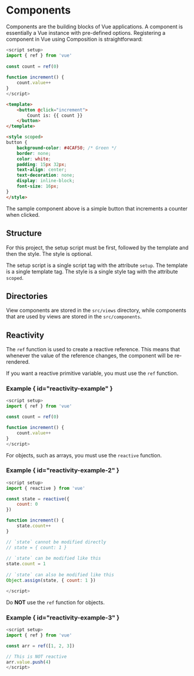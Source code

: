 # Components

Components are the building blocks of Vue applications. A component is
essentially a Vue instance with pre-defined options. Registering a component in
Vue using Composition is straightforward:

```javascript
<script setup>
import { ref } from 'vue'
    
const count = ref(0)
    
function increment() {
    count.value++
}
</script>
````
```html
<template>
    <button @click="increment">
        Count is: {{ count }}
    </button>  
</template>
```
```html
<style scoped>
button {
    background-color: #4CAF50; /* Green */
    border: none;
    color: white;
    padding: 15px 32px;
    text-align: center;
    text-decoration: none;
    display: inline-block;
    font-size: 16px;
}
</style>
```

The sample component above is a simple button that increments a counter when
clicked.

## Structure

For this project, the setup script must be first, followed by the template and
then the style. The style is optional.

The setup script is a single script tag with the attribute `setup`.
The template is a single template tag.
The style is a single style tag with the attribute `scoped`.

## Directories

View components are stored in the `src/views` directory, while
components that are used by views are stored in the `src/components`.

## Reactivity

The `ref` function is used to create a reactive reference. This means that
whenever the value of the reference changes, the component will be re-rendered.

If you want a reactive primitive variable, you must use the `ref` function.

### Example { id="reactivity-example" }

```javascript
<script setup>
import { ref } from 'vue'

const count = ref(0)

function increment() {
    count.value++
}
</script>
```

For objects, such as arrays, you must use the `reactive` function.

### Example { id="reactivity-example-2" }

```javascript
<script setup>
import { reactive } from 'vue'

const state = reactive({
    count: 0
})

function increment() {
    state.count++
}

// `state` cannot be modified directly
// state = { count: 1 }
    
// `state` can be modified like this
state.count = 1
    
// `state` can also be modified like this
Object.assign(state, { count: 1 })

</script>
```

Do **NOT** use the `ref` function for objects.

### Example { id="reactivity-example-3" }

```javascript
<script setup>
import { ref } from 'vue'

const arr = ref([1, 2, 3])

// This is NOT reactive
arr.value.push(4)
</script>
```

<seealso>
    <category ref="vue">
        <a href="Vuetify.md" />
    </category>
    <category ref="uh">
        <a href="Admin.md" />
        <a href="Authenticating-Logging-In.md" />
        <a href="Loans.md" />
        <a href="Deposits.md" />
        <a href="Profiles.md" />
    </category>
    <category ref="ds">
        <a href="Naming.md" />
        <a href="Comments.md" />
        <a href="Code-Style.md" />
        <a href="Git-Commit-Messages.md" />
    </category>
</seealso>
